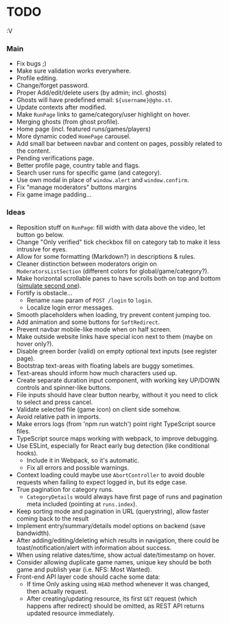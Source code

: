 
# TODO

:V 



### Main

+ Fix bugs ;)
+ Make sure validation works everywhere.
+ Profile editing.
+ Change/forget password.
+ Proper Add/edit/delete users (by admin; incl. ghosts)
+ Ghosts will have predefined email: `${username}@gho.st`.
+ Update contexts after modified.
+ Make `RunPage` links to game/category/user highlight on hover.
+ Merging ghosts (from ghost profile).
+ Home page (incl. featured runs/games/players)
+ More dynamic coded `HomePage` carousel.
+ Add small bar between navbar and content on pages, possibly related to the content.
+ Pending verifications page.
+ Better profile page, country table and flags.
+ Search user runs for specific game (and category).
+ Use own modal in place of `window.alert` and `window.confirm`.
+ Fix "manage moderators" buttons margins
+ Fix game image padding...



### Ideas

+ Reposition stuff on `RunPage`: fill width with data above the video, let button go below.
+ Change "Only verified" tick checkbox fill on category tab to make it less intrusive for eyes.
+ Allow for some formatting (Markdown?) in descriptions & rules.
+ Cleaner distinction between moderators origin on `ModeratorsListSection` (different colors for global/game/category?).
+ Make horizontal scrollable panes to have scrolls both on top and bottom ([simulate second one](https://stackoverflow.com/questions/3934271/horizontal-scrollbar-on-top-and-bottom-of-table)).
+ Fortify is obstacle...
	+ Rename `name` param of `POST /login` to `login`. 
	+ Localize login error messages.
+ Smooth placeholders when loading, try prevent content jumping too.
+ Add animation and some buttons for `SoftRedirect`.
+ Prevent navbar mobile-like mode when on half screen.
+ Make outside website links have special icon next to them (maybe on hover only?).
+ Disable green border (valid) on empty optional text inputs (see register page).
+ Bootstrap text-areas with floating labels are buggy sometimes.
+ Text-areas should inform how much characters used up.
+ Create separate duration input component, with working key UP/DOWN controls and spinner-like buttons.
+ File inputs should have clear button nearby, without it you need to click to select and press cancel.
+ Validate selected file (game icon) on client side somehow.
+ Avoid relative path in imports.
+ Make errors logs (from 'npm run watch') point right TypeScript source files.
+ TypeScript source maps working with webpack, to improve debugging.
+ Use ESLint, especially for React early bug detection (like conditional hooks).
	+ Include it in Webpack, so it's automatic.
	+ Fix all errors and possible warnings.
+ Context loading could maybe use `AbortController` to avoid double requests when failing to expect logged in, but its edge case.
+ True pagination for category runs.
	+ `CategoryDetails` would always have first page of runs and pagination meta included (pointing at `runs.index`).
+ Keep sorting mode and pagination in URL (querystring), allow faster coming back to the result
+ Implement entry/summary/details model options on backend (save bandwidth).
+ After adding/editing/deleting which results in navigation, there could be toast/notification/alert with information about success.
+ When using relative dates/time, show actual date/timestamp on hover.
+ Consider allowing duplicate game names, unique key should be both game and publish year (i.e. NFS: Most Wanted).
+ Front-end API layer code should cache some data:
	+ If time Only asking using `HEAD` method whenever it was changed, then actually request.
	+ After creating/updating resource, its first `GET` request (which happens after redirect) should be omitted, as REST API returns updated resource immediately.



